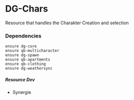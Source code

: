 # DG-Chars
Resource that handles the Charakter Creation and selection

### Dependencies
```
ensure dg-core
ensure qb-multicharacter
ensure dg-spawn
ensure qb-apartments
ensure qb-clothing
ensure dg-weathersync
```

##### Resource Dev
- Synergie

